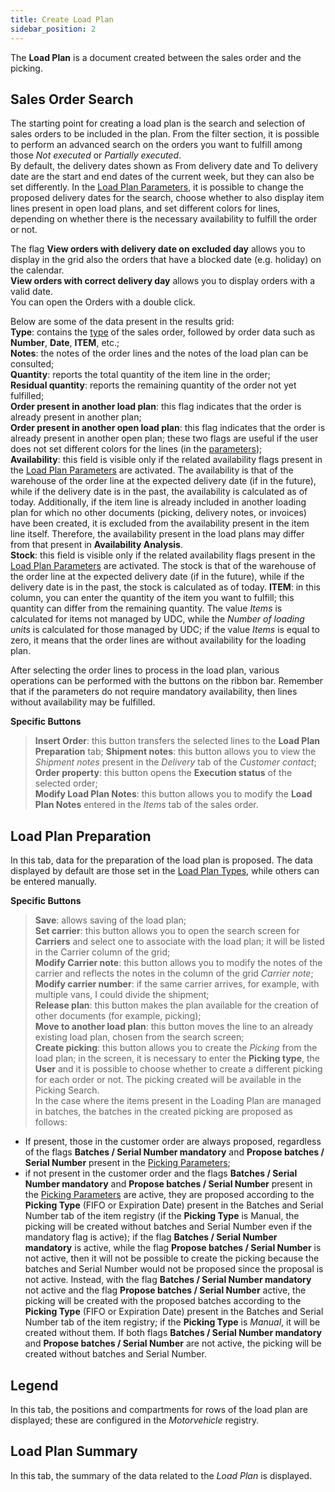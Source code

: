 ```yaml
---
title: Create Load Plan 
sidebar_position: 2
---
```


The **Load Plan** is a document created between the sales order and the picking.

## Sales Order Search 

The starting point for creating a load plan is the search and selection of sales orders to be included in the plan. From the filter section, it is possible to perform an advanced search on the orders you want to fulfill among those *Not executed* or *Partially executed*.      
By default, the delivery dates shown as From delivery date and To delivery date are the start and end dates of the current week, but they can also be set differently. 
In the [Load Plan Parameters](/docs/configurations/parameters/logistics/load-plan-parameters), it is possible to change the proposed delivery dates for the search, choose whether to also display item lines present in open load plans, and set different colors for lines, depending on whether there is the necessary availability to fulfill the order or not.

The flag **View orders with delivery date on excluded day** allows you to display in the grid also the orders that have a blocked date (e.g. holiday) on the calendar.         
**View orders with correct delivery day** allows you to display orders with a valid date.           
You can open the Orders with a double click.

Below are some of the data present in the results grid:         
**Type**: contains the [type](/docs/configurations/tables/sales/sales-order-types) of the sales order, followed by order data such as **Number**, **Date**, **ITEM**, etc.;         
**Notes**: the notes of the order lines and the notes of the load plan can be consulted;       
**Quantity**: reports the total quantity of the item line in the order;        
**Residual quantity**: reports the remaining quantity of the order not yet fulfilled;          
**Order present in another load plan**: this flag indicates that the order is already present in another plan;         
**Order present in another open load plan**: this flag indicates that the order is already present in another open plan; these two flags are useful if the user does not set different colors for the lines (in the [parameters](/docs/configurations/parameters/logistics/load-plan-parameters));          
**Availability**: this field is visible only if the related availability flags present in the [Load Plan Parameters](/docs/configurations/parameters/logistics/load-plan-parameters) are activated. The availability is that of the warehouse of the order line at the expected delivery date (if in the future), while if the delivery date is in the past, the availability is calculated as of today. Additionally, if the item line is already included in another loading plan for which no other documents (picking, delivery notes, or invoices) have been created, it is excluded from the availability present in the item line itself. Therefore, the availability present in the load plans may differ from that present in **Availability Analysis**.      
**Stock**: this field is visible only if the related availability flags present in the [Load Plan Parameters](/docs/configurations/parameters/logistics/load-plan-parameters) are activated. The stock is that of the warehouse of the order line at the expected delivery date (if in the future), while if the delivery date is in the past, the stock is calculated as of today.
**ITEM**: in this column, you can enter the quantity of the item you want to fulfill; this quantity can differ from the remaining quantity. The value *Items* is calculated for items not managed by UDC, while the *Number of loading units* is calculated for those managed by UDC; if the value *Items* is equal to zero, it means that the order lines are without availability for the loading plan.         

After selecting the order lines to process in the load plan, various operations can be performed with the buttons on the ribbon bar. Remember that if the parameters do not require mandatory availability, then lines without availability may be fulfilled.           

**Specific Buttons**       
> **Insert Order**: this button transfers the selected lines to the **Load Plan Preparation** tab; 
> **Shipment notes**: this button allows you to view the *Shipment notes* present in the *Delivery* tab of the *Customer contact*;               
> **Order property**: this button opens the **Execution status** of the selected order;       
> **Modify Load Plan Notes**: this button allows you to modify the **Load Plan Notes** entered in the *Items* tab of the sales order.        

## Load Plan Preparation 

In this tab, data for the preparation of the load plan is proposed. The data displayed by default are those set in the [Load Plan Types](/docs/configurations/tables/logistics/load-plan-type), while others can be entered manually.      

**Specific Buttons**         
> **Save**: allows saving of the load plan;     
> **Set carrier**: this button allows you to open the search screen for **Carriers** and select one to associate with the load plan; it will be listed in the Carrier column of the grid;      
> **Modify Carrier note**: this button allows you to modify the notes of the carrier and reflects the notes in the column of the grid *Carrier note*;       
> **Modify carrier number**: if the same carrier arrives, for example, with multiple vans, I could divide the shipment;       
> **Release plan**: this button makes the plan available for the creation of other documents (for example, picking);    
> **Move to another load plan**: this button moves the line to an already existing load plan, chosen from the search screen;      
> **Create picking**: this button allows you to create the *Picking* from the load plan; in the screen, it is necessary to enter the **Picking type**, the **User** and it is possible to choose whether to create a different picking for each order or not. The picking created will be available in the Picking Search.         
In the case where the items present in the Loading Plan are managed in batches, the batches in the created picking are proposed as follows:      
- If present, those in the customer order are always proposed, regardless of the flags **Batches / Serial Number mandatory** and **Propose batches / Serial Number** present in the [Picking Parameters](/docs/configurations/parameters/logistics/picking-parameters/);       
- if not present in the customer order and the flags **Batches / Serial Number mandatory** and **Propose batches / Serial Number** present in the [Picking Parameters](/docs/configurations/parameters/logistics/picking-parameters/) are active, they are proposed according to the **Picking Type** (FIFO or Expiration Date) present in the Batches and Serial Number tab of the item registry (if the **Picking Type** is Manual, the picking will be created without batches and Serial Number even if the mandatory flag is active); if the flag **Batches / Serial Number mandatory** is active, while the flag **Propose batches / Serial Number** is not active, then it will not be possible to create the picking because the batches and Serial Number would not be proposed since the proposal is not active. Instead, with the flag **Batches / Serial Number mandatory** not active and the flag **Propose batches / Serial Number** active, the picking will be created with the proposed batches according to the **Picking Type** (FIFO or Expiration Date) present in the Batches and Serial Number tab of the item registry; if the **Picking Type** is *Manual*, it will be created without them. If both flags **Batches / Serial Number mandatory** and **Propose batches / Serial Number** are not active, the picking will be created without batches and Serial Number.

## Legend 

In this tab, the positions and compartments for rows of the load plan are displayed; these are configured in the *Motorvehicle* registry.

## Load Plan Summary 

In this tab, the summary of the data related to the *Load Plan* is displayed.